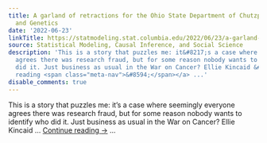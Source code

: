 ```yaml
---
title: A garland of retractions for the Ohio State Department of Chutzpah Cancer Biology
  and Genetics
date: '2022-06-23'
linkTitle: https://statmodeling.stat.columbia.edu/2022/06/23/a-garland-of-retractions-for-the-ohio-state-department-of-chutzpah-cancer-biology-and-genetics/
source: Statistical Modeling, Causal Inference, and Social Science
description: 'This is a story that puzzles me: it&#8217;s a case where seemingly everyone
  agrees there was research fraud, but for some reason nobody wants to identify who
  did it. Just business as usual in the War on Cancer? Ellie Kincaid &#8230; <a href="https://statmodeling.stat.columbia.edu/2022/06/23/a-garland-of-retractions-for-the-ohio-state-department-of-chutzpah-cancer-biology-and-genetics/">Continue
  reading <span class="meta-nav">&#8594;</span></a> ...'
disable_comments: true
---
```

This is a story that puzzles me: it&#8217;s a case where seemingly everyone agrees there was research fraud, but for some reason nobody wants to identify who did it. Just business as usual in the War on Cancer? Ellie Kincaid &#8230; <a href="https://statmodeling.stat.columbia.edu/2022/06/23/a-garland-of-retractions-for-the-ohio-state-department-of-chutzpah-cancer-biology-and-genetics/">Continue reading <span class="meta-nav">&#8594;</span></a> ...